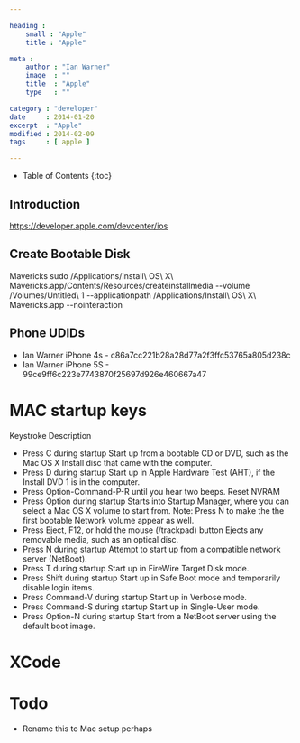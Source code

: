 ```yaml
---

heading :
    small : "Apple"
    title : "Apple"

meta :
    author : "Ian Warner"
    image  : ""
    title  : "Apple"
    type   : ""

category : "developer"
date     : 2014-01-20
excerpt  : "Apple"
modified : 2014-02-09
tags     : [ apple ]

---
```


* Table of Contents
{:toc}

## Introduction
https://developer.apple.com/devcenter/ios

## Create Bootable Disk

Mavericks
    sudo /Applications/Install\ OS\ X\ Mavericks.app/Contents/Resources/createinstallmedia --volume /Volumes/Untitled\ 1 --applicationpath /Applications/Install\ OS\ X\ Mavericks.app --nointeraction

## Phone UDIDs

* Ian Warner iPhone 4s - c86a7cc221b28a28d77a2f3ffc53765a805d238c
* Ian Warner iPhone 5S - 99ce9ff6c223e7743870f25697d926e460667a47

# MAC startup keys

Keystroke   Description
- Press C during startup  Start up from a bootable CD or DVD, such as the Mac OS X Install disc that came with the computer.
- Press D during startup  Start up in Apple Hardware Test (AHT), if the Install DVD 1 is in the computer.
- Press Option-Command-P-R until you hear two beeps.  Reset NVRAM
- Press Option during startup     Starts into Startup Manager, where you can select a Mac OS X volume to start from. Note: Press N to make the the first bootable Network volume appear as well.
- Press Eject, F12, or hold the mouse (/trackpad) button  Ejects any removable media, such as an optical disc.
- Press N during startup          Attempt to start up from a compatible network server (NetBoot).
- Press T during startup          Start up in FireWire Target Disk mode.
- Press Shift during startup      Start up in Safe Boot mode and temporarily disable login items.
- Press Command-V during startup  Start up in Verbose mode.
- Press Command-S during startup  Start up in Single-User mode.
- Press Option-N during startup   Start from a NetBoot server using the default boot image.

# XCode

# Todo

- Rename this to Mac setup perhaps
